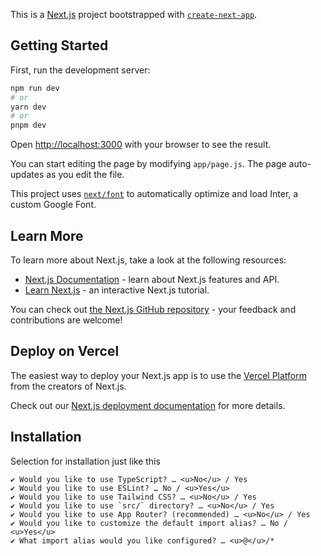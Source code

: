 This is a [Next.js](https://nextjs.org/) project bootstrapped with [`create-next-app`](https://github.com/vercel/next.js/tree/canary/packages/create-next-app).

## Getting Started

First, run the development server:

```bash
npm run dev
# or
yarn dev
# or
pnpm dev
```

Open [http://localhost:3000](http://localhost:3000) with your browser to see the result.

You can start editing the page by modifying `app/page.js`. The page auto-updates as you edit the file.

This project uses [`next/font`](https://nextjs.org/docs/basic-features/font-optimization) to automatically optimize and load Inter, a custom Google Font.

## Learn More

To learn more about Next.js, take a look at the following resources:

- [Next.js Documentation](https://nextjs.org/docs) - learn about Next.js features and API.
- [Learn Next.js](https://nextjs.org/learn) - an interactive Next.js tutorial.

You can check out [the Next.js GitHub repository](https://github.com/vercel/next.js/) - your feedback and contributions are welcome!

## Deploy on Vercel

The easiest way to deploy your Next.js app is to use the [Vercel Platform](https://vercel.com/new?utm_medium=default-template&filter=next.js&utm_source=create-next-app&utm_campaign=create-next-app-readme) from the creators of Next.js.

Check out our [Next.js deployment documentation](https://nextjs.org/docs/deployment) for more details.

## Installation

Selection for installation just like this

```
✔ Would you like to use TypeScript? … <u>No</u> / Yes
✔ Would you like to use ESLint? … No / <u>Yes</u>
✔ Would you like to use Tailwind CSS? … <u>No</u> / Yes
✔ Would you like to use `src/` directory? … <u>No</u> / Yes
✔ Would you like to use App Router? (recommended) … <u>No</u> / Yes
✔ Would you like to customize the default import alias? … No / <u>Yes</u>
✔ What import alias would you like configured? … <u>@</u>/*
```